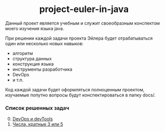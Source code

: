 <div id="header" align="center">
    <h1>project-euler-in-java</h1>
</div>

Данный проект является учебным и служит своеобразным конспектом моего изучения языка java.

При решении каждой задачи проекта Эйлера будет отрабатываться один или несколько новых навыков:

* алгоритм
* структура данных
* конструкция языка
* инструменты разработчика
* DevOps
* и т.п.

Код каждой задачи будет оформляться полноценным проектом, изучаемые попутно вопросы будут конспектироваться в папку
docs/.

### Список решенных задач

0. [DevOps и devTools](doc-files/README.md)
1. [Числа, кратные 3 или 5](problem-1/README.md)
